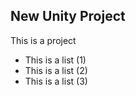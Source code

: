 New Unity Project
----------------
This is a project

* This is a list (1)
* This is a list (2)
* This is a list (3)